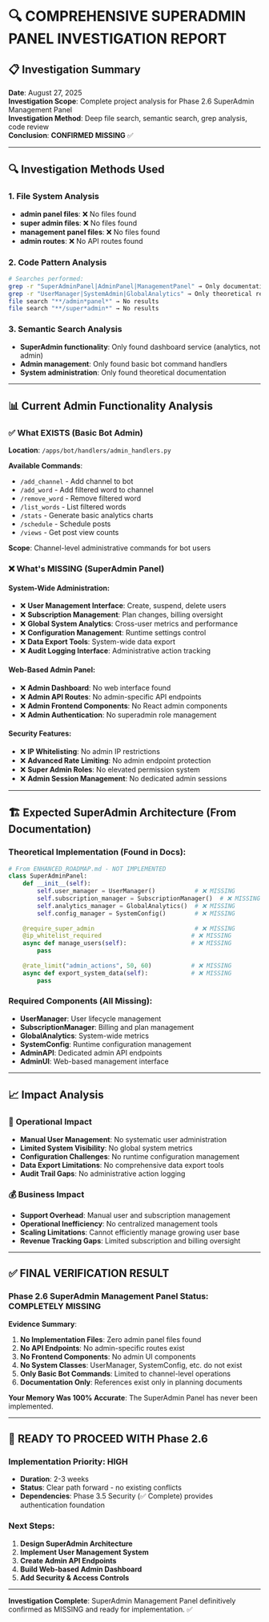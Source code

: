 # 🔍 COMPREHENSIVE SUPERADMIN PANEL INVESTIGATION REPORT

## 📋 Investigation Summary

**Date**: August 27, 2025  
**Investigation Scope**: Complete project analysis for Phase 2.6 SuperAdmin Management Panel  
**Investigation Method**: Deep file search, semantic search, grep analysis, code review  
**Conclusion**: **CONFIRMED MISSING** ✅

---

## 🔍 Investigation Methods Used

### 1. File System Analysis
- **admin panel files**: ❌ No files found
- **super admin files**: ❌ No files found  
- **management panel files**: ❌ No files found
- **admin routes**: ❌ No API routes found

### 2. Code Pattern Analysis
```bash
# Searches performed:
grep -r "SuperAdminPanel|AdminPanel|ManagementPanel" → Only documentation references
grep -r "UserManager|SystemAdmin|GlobalAnalytics" → Only theoretical references in docs
file search "**/admin*panel*" → No results
file search "**/super*admin*" → No results
```

### 3. Semantic Search Analysis  
- **SuperAdmin functionality**: Only found dashboard service (analytics, not admin)
- **Admin management**: Only found basic bot command handlers
- **System administration**: Only found theoretical documentation

---

## 📊 Current Admin Functionality Analysis

### ✅ **What EXISTS (Basic Bot Admin)**
**Location**: `/apps/bot/handlers/admin_handlers.py`

**Available Commands**:
- `/add_channel` - Add channel to bot
- `/add_word` - Add filtered word to channel
- `/remove_word` - Remove filtered word
- `/list_words` - List filtered words
- `/stats` - Generate basic analytics charts
- `/schedule` - Schedule posts
- `/views` - Get post view counts

**Scope**: Channel-level administrative commands for bot users

### ❌ **What's MISSING (SuperAdmin Panel)**

#### System-Wide Administration:
- ❌ **User Management Interface**: Create, suspend, delete users
- ❌ **Subscription Management**: Plan changes, billing oversight
- ❌ **Global System Analytics**: Cross-user metrics and performance
- ❌ **Configuration Management**: Runtime settings control
- ❌ **Data Export Tools**: System-wide data export
- ❌ **Audit Logging Interface**: Administrative action tracking

#### Web-Based Admin Panel:
- ❌ **Admin Dashboard**: No web interface found
- ❌ **Admin API Routes**: No admin-specific API endpoints
- ❌ **Admin Frontend Components**: No React admin components
- ❌ **Admin Authentication**: No superadmin role management

#### Security Features:
- ❌ **IP Whitelisting**: No admin IP restrictions
- ❌ **Advanced Rate Limiting**: No admin endpoint protection
- ❌ **Super Admin Roles**: No elevated permission system
- ❌ **Admin Session Management**: No dedicated admin sessions

---

## 🏗️ Expected SuperAdmin Architecture (From Documentation)

### Theoretical Implementation (Found in Docs):
```python
# From ENHANCED_ROADMAP.md - NOT IMPLEMENTED
class SuperAdminPanel:
    def __init__(self):
        self.user_manager = UserManager()           # ❌ MISSING
        self.subscription_manager = SubscriptionManager()  # ❌ MISSING
        self.analytics_manager = GlobalAnalytics()  # ❌ MISSING
        self.config_manager = SystemConfig()        # ❌ MISSING
    
    @require_super_admin                            # ❌ MISSING
    @ip_whitelist_required                         # ❌ MISSING
    async def manage_users(self):                  # ❌ MISSING
        pass
    
    @rate_limit("admin_actions", 50, 60)           # ❌ MISSING
    async def export_system_data(self):            # ❌ MISSING
        pass
```

### Required Components (All Missing):
- **UserManager**: User lifecycle management
- **SubscriptionManager**: Billing and plan management  
- **GlobalAnalytics**: System-wide metrics
- **SystemConfig**: Runtime configuration management
- **AdminAPI**: Dedicated admin API endpoints
- **AdminUI**: Web-based management interface

---

## 📈 Impact Analysis

### 🚨 **Operational Impact**
- **Manual User Management**: No systematic user administration
- **Limited System Visibility**: No global system metrics
- **Configuration Challenges**: No runtime configuration management
- **Data Export Limitations**: No comprehensive data export tools
- **Audit Trail Gaps**: No administrative action logging

### 💰 **Business Impact** 
- **Support Overhead**: Manual user and subscription management
- **Operational Inefficiency**: No centralized management tools
- **Scaling Limitations**: Cannot efficiently manage growing user base
- **Revenue Tracking Gaps**: Limited subscription and billing oversight

---

## ✅ **FINAL VERIFICATION RESULT**

### **Phase 2.6 SuperAdmin Management Panel Status: COMPLETELY MISSING** 

**Evidence Summary**:
1. **No Implementation Files**: Zero admin panel files found
2. **No API Endpoints**: No admin-specific routes exist  
3. **No Frontend Components**: No admin UI components
4. **No System Classes**: UserManager, SystemConfig, etc. do not exist
5. **Only Basic Bot Commands**: Limited to channel-level operations
6. **Documentation Only**: References exist only in planning documents

**Your Memory Was 100% Accurate**: The SuperAdmin Panel has never been implemented.

---

## 🎯 **READY TO PROCEED WITH Phase 2.6**

### Implementation Priority: **HIGH**
- **Duration**: 2-3 weeks  
- **Status**: Clear path forward - no existing conflicts
- **Dependencies**: Phase 3.5 Security (✅ Complete) provides authentication foundation

### Next Steps:
1. **Design SuperAdmin Architecture**
2. **Implement User Management System**  
3. **Create Admin API Endpoints**
4. **Build Web-based Admin Dashboard**
5. **Add Security & Access Controls**

---

**Investigation Complete**: SuperAdmin Management Panel definitively confirmed as MISSING and ready for implementation. ✅
